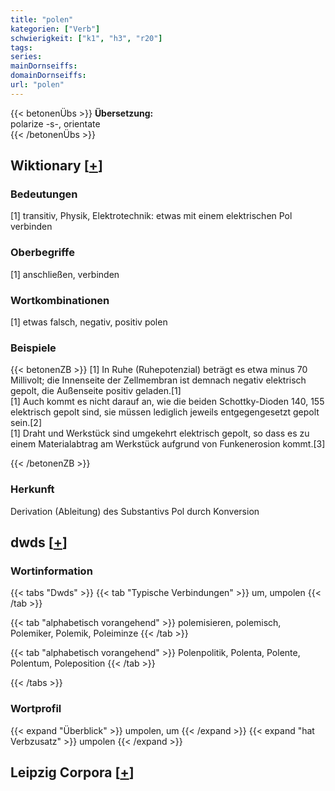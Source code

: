 ```yaml
---
title: "polen"
kategorien: ["Verb"]
schwierigkeit: ["k1", "h3", "r20"]
tags:
series:
mainDornseiffs:
domainDornseiffs:
url: "polen"
---
```


{{< betonenÜbs >}}
**Übersetzung:**  
polarize -s-, orientate  
{{< /betonenÜbs >}}

## Wiktionary [[+](https://de.wiktionary.org/wiki/polen)]

### Bedeutungen
[1] transitiv, Physik, Elektrotechnik: etwas mit einem elektrischen Pol verbinden  

### Oberbegriffe
[1] anschließen, verbinden  

### Wortkombinationen
[1] etwas falsch, negativ, positiv polen  

### Beispiele
{{< betonenZB >}}
[1] In Ruhe (Ruhepotenzial) beträgt es etwa minus 70 Millivolt; die Innenseite der Zellmembran ist demnach negativ elektrisch gepolt, die Außenseite positiv geladen.[1]  
[1] Auch kommt es nicht darauf an, wie die beiden Schottky-Dioden 140, 155 elektrisch gepolt sind, sie müssen lediglich jeweils entgegengesetzt gepolt sein.[2]  
[1] Draht und Werkstück sind umgekehrt elektrisch gepolt, so dass es zu einem Materialabtrag am Werkstück aufgrund von Funkenerosion kommt.[3]  

{{< /betonenZB >}}
### Herkunft
Derivation (Ableitung) des Substantivs Pol durch Konversion  



## dwds [[+](https://www.dwds.de/wb/polen)]

### Wortinformation
{{< tabs "Dwds" >}}
{{< tab "Typische Verbindungen" >}}
um, umpolen
{{< /tab >}}

{{< tab "alphabetisch vorangehend" >}}
polemisieren, polemisch, Polemiker, Polemik, Poleiminze
{{< /tab >}}

{{< tab "alphabetisch vorangehend" >}}
Polenpolitik, Polenta, Polente, Polentum, Poleposition
{{< /tab >}}

{{< /tabs >}}

### Wortprofil
{{< expand "Überblick" >}} umpolen, um {{< /expand >}}
{{< expand "hat Verbzusatz" >}} umpolen {{< /expand >}}

## Leipzig Corpora [[+](https://corpora.uni-leipzig.de/en/res?word=polen&corpusId=deu_newscrawl-public_2018)]

